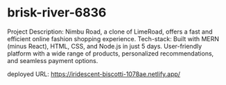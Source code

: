# brisk-river-6836
Project Description: Nimbu Road, a clone of LimeRoad, offers a fast and efficient online fashion shopping experience. Tech-stack: Built with MERN (minus React), HTML, CSS, and Node.js in just 5 days. User-friendly platform with a wide range of products, personalized recommendations, and seamless payment options.

deployed URL: https://iridescent-biscotti-1078ae.netlify.app/

